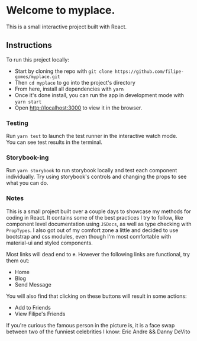 # Welcome to myplace. 

This is a small interactive project built with React.

## Instructions

To run this project locally: 
* Start by cloning the repo with `git clone https://github.com/filipe-gomes/myplace.git`
* Then `cd myplace` to go into the project's directory
* From here, install all dependencies with `yarn`
* Once it's done install, you can run the app in development mode with `yarn start`
* Open [http://localhost:3000](http://localhost:3000) to view it in the browser.

### Testing

Run `yarn test` to launch the test runner in the interactive watch mode.\
You can see test results in the terminal.

### Storybook-ing

Run `yarn storybook` to run storybook locally and test each component individually. Try using storybook's controls and changing the props to see what you can do.

### Notes

This is a small project built over a couple days to showcase my methods for coding in React. It contains some of the best practices I try to follow, like component level documentation using `JSDocs`, as well as type checking with `PropTypes`. 
I also got out of my comfort zone a little and decided to use bootstrap and css modules, even though I'm most comfortable with material-ui and styled components.

Most links will dead end to `#`. However the following links are functional, try them out:
* Home
* Blog
* Send Message

You will also find that clicking on these buttons will result in some actions:
* Add to Friends
* View Filipe's Friends

If you're curious the famous person in the picture is, it is a face swap between two of the funniest celebrities I know: Eric Andre && Danny DeVito
